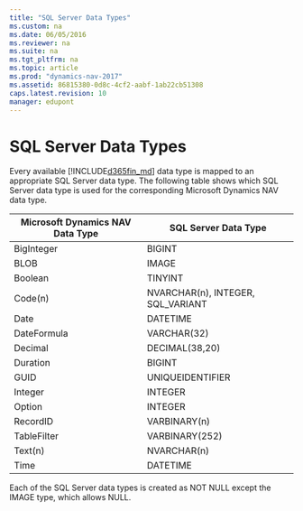 ```yaml
---
title: "SQL Server Data Types"
ms.custom: na
ms.date: 06/05/2016
ms.reviewer: na
ms.suite: na
ms.tgt_pltfrm: na
ms.topic: article
ms.prod: "dynamics-nav-2017"
ms.assetid: 86815380-0d8c-4cf2-aabf-1ab22cb51308
caps.latest.revision: 10
manager: edupont
---
```

# SQL Server Data Types
Every available [!INCLUDE[d365fin_md](includes/d365fin_md.md)] data type is mapped to an appropriate SQL Server data type. The following table shows which SQL Server data type is used for the corresponding Microsoft Dynamics NAV data type.  
  
|Microsoft Dynamics NAV Data Type|SQL Server Data Type|  
|--------------------------------------|--------------------------|  
|BigInteger|BIGINT|  
|BLOB|IMAGE|  
|Boolean|TINYINT|  
|Code\(n\)|NVARCHAR\(n\), INTEGER, SQL\_VARIANT|  
|Date|DATETIME|  
|DateFormula|VARCHAR\(32\)|  
|Decimal|DECIMAL\(38,20\)|  
|Duration|BIGINT|  
|GUID|UNIQUEIDENTIFIER|  
|Integer|INTEGER|  
|Option|INTEGER|  
|RecordID|VARBINARY\(n\)|  
|TableFilter|VARBINARY\(252\)|  
|Text\(n\)|NVARCHAR\(n\)|  
|Time|DATETIME|  
  
 Each of the SQL Server data types is created as NOT NULL except the IMAGE type, which allows NULL.